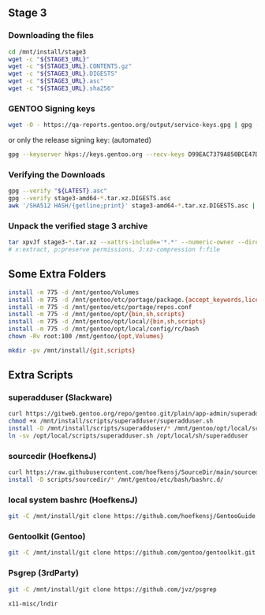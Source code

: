 ## Stage 3

### Downloading the files

```bash
cd /mnt/install/stage3
wget -c "${STAGE3_URL}"
wget -c "${STAGE3_URL}.CONTENTS.gz"
wget -c "${STAGE3_URL}.DIGESTS"
wget -c "${STAGE3_URL}.asc"
wget -c "${STAGE3_URL}.sha256"
```

### GENTOO Signing keys

```bash
wget -O - https://qa-reports.gentoo.org/output/service-keys.gpg | gpg --import
```

or only the release signing key: (automated)

```bash
gpg --keyserver hkps://keys.gentoo.org --recv-keys D99EAC7379A850BCE47DA5F29E6438C817072058
```

### Verifying the Downloads

```bash
gpg --verify "${LATEST}.asc"
gpg --verify stage3-amd64-*.tar.xz.DIGESTS.asc
awk '/SHA512 HASH/{getline;print}' stage3-amd64-*.tar.xz.DIGESTS.asc | sha512sum --check 
```

### Unpack the verified stage 3 archive

```bash
tar xpvJf stage3-*.tar.xz --xattrs-include='*.*' --numeric-owner --directory /mnt/gentoo
# x:extract, p:preserve permissions, J:xz-compression f:file

```

## Some Extra Folders

```BASH
install -m 775 -d /mnt/gentoo/Volumes
install -m 775 -d /mnt/gentoo/etc/portage/package.{accept_keywords,license,mask,unmask,use,env}
install -m 775 -d /mnt/gentoo/etc/portage/repos.conf
install -m 775 -d /mnt/gentoo/opt/{bin,sh,scripts}
install -m 775 -d /mnt/gentoo/opt/local/{bin,sh,scripts}
install -m 775 -d /mnt/gentoo/opt/local/config/rc/bash
chown -Rv root:100 /mnt/gentoo/{opt,Volumes}

mkdir -pv /mnt/install/{git,scripts}
```

## Extra Scripts

### superadduser (Slackware)

```bash
curl https://gitweb.gentoo.org/repo/gentoo.git/plain/app-admin/superadduser/files/1.15/superadduser -o  /mnt/install/scripts/superadduser/superadduser.sh
chmod +x /mnt/install/scripts/superadduser/superadduser.sh
install -D /mnt/install/scripts/superadduser/* /mnt/gentoo/opt/local/scripts/
ln -sv /opt/local/scripts/superadduser.sh /opt/local/sh/superadduser


```

### sourcedir (HoefkensJ)

```bash
curl https://raw.githubusercontent.com/hoefkensj/SourceDir/main/sourcedir-latest.sh -o /mnt/install/scripts/sourcedir/sourcedir-latest.sh
install -D scripts/sourcedir/* /mnt/gentoo/etc/bash/bashrc.d/

```

### local system bashrc (HoefkensJ)

```bash
git -C /mnt/install/git clone https://github.com/hoefkensj/GentooGuide.git
```

### Gentoolkit (Gentoo)

````bash
git -C /mnt/install/git clone https://github.com/gentoo/gentoolkit.git
````

### Psgrep (3rdParty)

```bash
git -C /mnt/install/git clone https://github.com/jvz/psgrep
```



	x11-misc/lndir